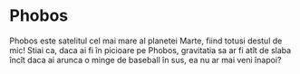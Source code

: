 # Phobos

Phobos este satelitul cel mai mare al planetei Marte, fiind totusi destul de
mic! Stiai ca, daca ai fi în picioare pe Phobos, gravitatia sa ar fi atît de
slaba încît daca ai arunca o minge de baseball în sus, ea nu ar mai veni înapoi?
